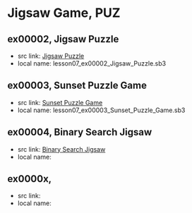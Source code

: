 
# Jigsaw Game, PUZ

## ex00002, Jigsaw Puzzle

+ src link: [Jigsaw Puzzle](https://scratch.mit.edu/projects/1570495/)
+ local name: lesson07_ex00002_Jigsaw_Puzzle.sb3

## ex00003, Sunset Puzzle Game

+ src link: [Sunset Puzzle Game](https://scratch.mit.edu/projects/92195036/)
+ local name: lesson07_ex00003_Sunset_Puzzle_Game.sb3

## ex00004, Binary Search Jigsaw

+ src link: [Binary Search Jigsaw](https://scratch.mit.edu/projects/100912338/) 
+ local name: 

## ex0000x,

+ src link:
+ local name:

